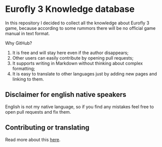 # Eurofly 3 Knowledge database

In this repository I decided to collect all the knowledge about Eurofly 3 game, because according to some rummors there will be no official game manual in text format.

Why GitHub?

1. It is free and will stay here even if the author disappears;
2. Other users can easily contribute by opening pull requests;
3. It supports writing in Markdown without thinking about complex formatting;
4. It is easy to translate to other languages just by adding new pages and linking to them.

## Disclaimer for english native speakers

English is not my native language, so if you find any mistakes feel free to open pull requests and fix them.

## Contributing or translating

Read more about this [here](contributing-en.md).
